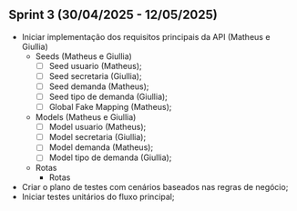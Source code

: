 ## Sprint 3 (30/04/2025 - 12/05/2025)
* Iniciar implementação dos requisitos principais da API (Matheus e Giullia)
    * Seeds (Matheus e Giullia)
        - [ ] Seed usuario (Matheus);
        - [ ] Seed secretaria (Giullia);
        - [ ] Seed demanda (Matheus);
        - [ ] Seed tipo de demanda (Giullia);
        - [ ] Global Fake Mapping (Matheus);
    * Models (Matheus e Giullia)
        - [ ] Model usuario (Matheus);
        - [ ] Model secretaria (Giullia);
        - [ ] Model demanda (Matheus);
        - [ ] Model tipo de demanda (Giullia);
    * Rotas 
        * Rotas 
* Criar o plano de testes com cenários baseados nas regras de negócio;
* Iniciar testes unitários do fluxo principal;